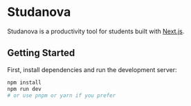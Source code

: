 # Studanova

Studanova is a productivity tool for students built with [Next.js](https://nextjs.org).

## Getting Started

First, install dependencies and run the development server:

```bash
npm install
npm run dev
# or use pnpm or yarn if you prefer
```
